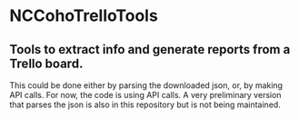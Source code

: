 # NCCohoTrelloTools
## Tools to extract info and generate reports from a Trello board.

This could be done either by parsing the downloaded json, or, by making API calls.  For now, the code is using API calls.  A very preliminary version that parses the json is also in this repository but is not being maintained.
